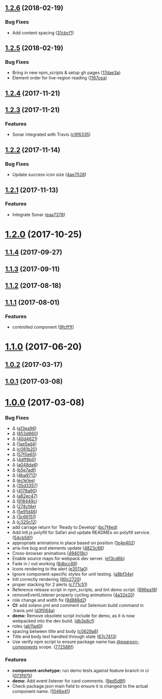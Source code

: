 <a name="1.2.6"></a>
## [1.2.6](https://github.com/Pearson-Higher-Ed/alerts/compare/v1.2.5...v1.2.6) (2018-02-19)


### Bug Fixes

* Add content spacing ([31cbcf1](https://github.com/Pearson-Higher-Ed/alerts/commit/31cbcf1))



<a name="1.2.5"></a>
## [1.2.5](https://github.com/Pearson-Higher-Ed/alerts/compare/v1.2.4...v1.2.5) (2018-02-19)


### Bug Fixes

* Bring in new npm_scripts & setup gh pages ([17dae3a](https://github.com/Pearson-Higher-Ed/alerts/commit/17dae3a))
* Element order for live-region reading ([1167cea](https://github.com/Pearson-Higher-Ed/alerts/commit/1167cea))



<a name="1.2.4"></a>
## [1.2.4](https://github.com/Pearson-Higher-Ed/alerts/compare/v1.2.3...v1.2.4) (2017-11-21)



<a name="1.2.3"></a>
## [1.2.3](https://github.com/Pearson-Higher-Ed/alerts/compare/v1.2.2...v1.2.3) (2017-11-21)


### Features

* Sonar integrated with Travis ([c9f6335](https://github.com/Pearson-Higher-Ed/alerts/commit/c9f6335))



<a name="1.2.2"></a>
## [1.2.2](https://github.com/Pearson-Higher-Ed/alerts/compare/v1.2.1...v1.2.2) (2017-11-14)


### Bug Fixes

* Update success icon size ([4ae7528](https://github.com/Pearson-Higher-Ed/alerts/commit/4ae7528))



<a name="1.2.1"></a>
## [1.2.1](https://github.com/Pearson-Higher-Ed/alerts/compare/v1.2.0...v1.2.1) (2017-11-13)


### Features

* Integrate Sonar ([eaa7378](https://github.com/Pearson-Higher-Ed/alerts/commit/eaa7378))



<a name="1.2.0"></a>
# [1.2.0](https://github.com/Pearson-Higher-Ed/alerts/compare/v1.1.4...v1.2.0) (2017-10-25)



<a name="1.1.4"></a>
## [1.1.4](https://github.com/Pearson-Higher-Ed/alerts/compare/v1.1.3...v1.1.4) (2017-09-27)



<a name="1.1.3"></a>
## [1.1.3](https://github.com/Pearson-Higher-Ed/alerts/compare/v1.1.2...v1.1.3) (2017-09-11)



<a name="1.1.2"></a>
## [1.1.2](https://github.com/Pearson-Higher-Ed/alerts/compare/v1.1.1...v1.1.2) (2017-08-18)



<a name="1.1.1"></a>
## [1.1.1](https://github.com/Pearson-Higher-Ed/alerts/compare/v1.1.0...v1.1.1) (2017-08-01)


### Features

* controlled component ([9fcff1f](https://github.com/Pearson-Higher-Ed/alerts/commit/9fcff1f))



<a name="1.1.0"></a>
# [1.1.0](https://github.com/Pearson-Higher-Ed/alerts/compare/v1.0.2...v1.1.0) (2017-06-20)



<a name="1.0.2"></a>
## [1.0.2](https://github.com/Pearson-Higher-Ed/alerts/compare/v1.0.1...v1.0.2) (2017-03-17)



<a name="1.0.1"></a>
## [1.0.1](https://github.com/Pearson-Higher-Ed/alerts/compare/v1.0.0...v1.0.1) (2017-03-08)



<a name="1.0.0"></a>
# [1.0.0](https://github.com/Pearson-Higher-Ed/alerts/compare/896ea18...v1.0.0) (2017-03-08)


### Bug Fixes

* ∆ ([a13ea96](https://github.com/Pearson-Higher-Ed/alerts/commit/a13ea96))
* ∆ ([853d860](https://github.com/Pearson-Higher-Ed/alerts/commit/853d860))
* ∆ ([40d4621](https://github.com/Pearson-Higher-Ed/alerts/commit/40d4621))
* ∆ ([1ae5ad4](https://github.com/Pearson-Higher-Ed/alerts/commit/1ae5ad4))
* ∆ ([c081b20](https://github.com/Pearson-Higher-Ed/alerts/commit/c081b20))
* ∆ ([57f0e65](https://github.com/Pearson-Higher-Ed/alerts/commit/57f0e65))
* ∆ ([4dff8b0](https://github.com/Pearson-Higher-Ed/alerts/commit/4dff8b0))
* ∆ ([a048da6](https://github.com/Pearson-Higher-Ed/alerts/commit/a048da6))
* ∆ ([b5e7adf](https://github.com/Pearson-Higher-Ed/alerts/commit/b5e7adf))
* ∆ ([4ba9712](https://github.com/Pearson-Higher-Ed/alerts/commit/4ba9712))
* ∆ ([ec1e1ee](https://github.com/Pearson-Higher-Ed/alerts/commit/ec1e1ee))
* ∆ ([35d3357](https://github.com/Pearson-Higher-Ed/alerts/commit/35d3357))
* ∆ ([4178a90](https://github.com/Pearson-Higher-Ed/alerts/commit/4178a90))
* ∆ ([a82ec47](https://github.com/Pearson-Higher-Ed/alerts/commit/a82ec47))
* ∆ ([918449c](https://github.com/Pearson-Higher-Ed/alerts/commit/918449c))
* ∆ ([274cf4e](https://github.com/Pearson-Higher-Ed/alerts/commit/274cf4e))
* ∆ ([5e91d46](https://github.com/Pearson-Higher-Ed/alerts/commit/5e91d46))
* ∆ ([3c66151](https://github.com/Pearson-Higher-Ed/alerts/commit/3c66151))
* ∆ ([c320c12](https://github.com/Pearson-Higher-Ed/alerts/commit/c320c12))
* add carrage return for 'Ready to Develop' ([bc7f4ed](https://github.com/Pearson-Higher-Ed/alerts/commit/bc7f4ed))
* Add Intl.js polyfill for Safari and update READMEs on polyfill service. ([54cb581](https://github.com/Pearson-Higher-Ed/alerts/commit/54cb581))
* appropriate animations in place based on position ([1e4e402](https://github.com/Pearson-Higher-Ed/alerts/commit/1e4e402))
* aria-live bug and elements update ([4823c86](https://github.com/Pearson-Higher-Ed/alerts/commit/4823c86))
* Cross-browser animations ([494018c](https://github.com/Pearson-Higher-Ed/alerts/commit/494018c))
* Enable source maps for webpack dev server. ([e13cd6b](https://github.com/Pearson-Higher-Ed/alerts/commit/e13cd6b))
* Fade in / out working ([8dbcc89](https://github.com/Pearson-Higher-Ed/alerts/commit/8dbcc89))
* Icons rendering to the alert ([e3511a0](https://github.com/Pearson-Higher-Ed/alerts/commit/e3511a0))
* Ignore component-specific styles for unit testing. ([a8bf34e](https://github.com/Pearson-Higher-Ed/alerts/commit/a8bf34e))
* Intl correctly rendering ([90c2720](https://github.com/Pearson-Higher-Ed/alerts/commit/90c2720))
* proper stacking for 2 alerts ([c771c51](https://github.com/Pearson-Higher-Ed/alerts/commit/c771c51))
* Reference release script in npm_scripts, and lint demo script. ([896ea18](https://github.com/Pearson-Higher-Ed/alerts/commit/896ea18))
* removeEventListener properly cycling animations ([4a32e20](https://github.com/Pearson-Higher-Ed/alerts/commit/4a32e20))
* role change and width fix ([9d888d2](https://github.com/Pearson-Higher-Ed/alerts/commit/9d888d2))
* **CI:** add solano.yml and comment out Selenium build command in .travis.yml ([d3f064a](https://github.com/Pearson-Higher-Ed/alerts/commit/d3f064a))
* **demo:** Remove obsolete script include for demo, as it is now webpacked into the dev build. ([db3e8cf](https://github.com/Pearson-Higher-Ed/alerts/commit/db3e8cf))
* roles ([ab11ad0](https://github.com/Pearson-Higher-Ed/alerts/commit/ab11ad0))
* spacing between title and body ([c0629a8](https://github.com/Pearson-Higher-Ed/alerts/commit/c0629a8))
* Title and body text handled through state ([67c7413](https://github.com/Pearson-Higher-Ed/alerts/commit/67c7413))
* Use verify npm script to ensure package name has [@pearson-components](https://github.com/pearson-components) scope. ([772586f](https://github.com/Pearson-Higher-Ed/alerts/commit/772586f))


### Features

* **component-archetype:** run demo tests against feature branch in ci ([073f975](https://github.com/Pearson-Higher-Ed/alerts/commit/073f975))
* **demo:** Add event listener for card comments. ([8ed5d8f](https://github.com/Pearson-Higher-Ed/alerts/commit/8ed5d8f))
* Check package.json main field to ensure it is changed to the actual component name. ([1046e41](https://github.com/Pearson-Higher-Ed/alerts/commit/1046e41))



